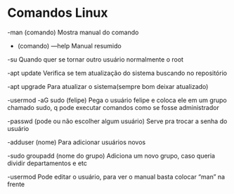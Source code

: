 <h1> Comandos Linux </h1> 

-man  (comando)
Mostra manual do comando

- (comando)  —help
Manual resumido

-su
Quando quer se tornar outro usuário normalmente o root

-apt update 
Verifica se tem atualização do sistema buscando no repositório

-apt upgrade
Para atualizar o sistema(sempre bom deixar atualizado)

-usermod -aG sudo (felipe)
Pega o usuário felipe e coloca ele em um grupo chamado sudo, q pode executar comandos como se fosse administrador 

-passwd (pode ou não escolher algum usuário)
Serve pra trocar a senha do usuário 

-adduser (nome)
Para adicionar usuários novos

-sudo groupadd (nome do grupo)
Adiciona um novo grupo, caso queria dividir departamentos e etc

-usermod
Pode editar o usuário, para ver o manual basta colocar “man” na frente
